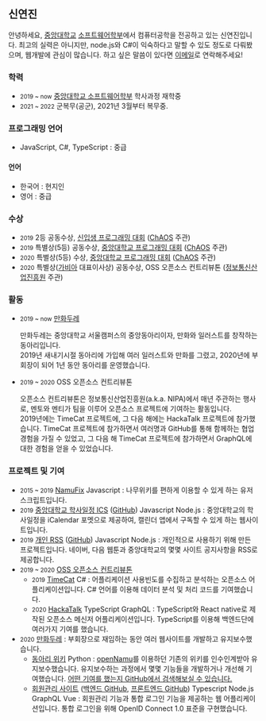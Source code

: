 <p></p>

## 신연진
안녕하세요, [중앙대학교](https://www.cau.ac.kr) [소프트웨어학부](https://cse.cau.ac.kr)에서 컴퓨터공학을 전공하고 있는 신연진입니다. 최고의 실력은 아니지만, node.js와 C#이 익숙하다고 말할 수 있도 정도로 다뤄봤으며, 웹개발에 관심이 많습니다. 하고 싶은 말씀이 있다면 [이메일](mailto:litehell@litehell.info)로 연락해주세요!

### 학력
 - <small>2019 ~ now</small> [중앙대학교 소프트웨어학부](https://cse.cau.ac.kr) 학사과정 재학중
 - <small>2021 ~ 2022</small> 군복무(공군), 2021년 3월부터 복무중.
    
### 프로그래밍 언어
 - JavaScript, C#, TypeScript : 중급
#### 언어
 - 한국어 : 현지인
 - 영어 : 중급

### 수상
 - <small>2019</small> 2등 공동수상, [신입생 프로그래밍 대회](https://www.acmicpc.net/contest/view/401) ([ChAOS](https://cauchaos.github.io) 주관)
 - <small>2019</small> 특별상(5등) 공동수상, [중앙대학교 프로그래밍 대회](https://www.acmicpc.net/contest/view/458) ([ChAOS](https://cauchaos.github.io) 주관)
 - <small>2020</small> 특별상(5등) 수상, [중앙대학교 프로그래밍 대회](https://www.acmicpc.net/contest/view/549) ([ChAOS](https://cauchaos.github.io) 주관)
 - <small>2020</small> 특별상([가비아](https://www.gabia.com) 대표이사상) 공동수상, OSS 오픈소스 컨트리뷰톤 ([정보통신산업진흥원](https://www.nipa.kr) 주관)

### 활동
 - <small>2019 ~ now</small> [만화두레](https://caumd.club)
    <p>만화두레는 중앙대학교 서울캠퍼스의 중앙동아리이자, 만화와 일러스트를 창작하는 동아리입니다.<br>2019년 새내기시절 동아리에 가입해 여러 일러스트와 만화를 그렸고, 2020년에 부회장이 되어 1년 동안 동아리를 운영했습니다.</p>
 - <small>2019 ~ 2020</small> OSS 오픈소스 컨트리뷰톤
    <p>오픈소스 컨트리뷰톤은 정보통신산업진흥원(a.k.a. NIPA)에서 매년 주관하는 행사로, 멘토와 멘티가 팀을 이루어 오픈소스 프로젝트에 기여하는 활동입니다.<br>
    2019년에는 TimeCat 프로젝트에, 그 다음 해에는 HackaTalk 프로젝트에 참가했습니다. TimeCat 프로젝트에 참가하면서 여러명과 GitHub를 통해 함께하는 협업 경험을 가질 수 있었고, 그 다음 해 TimeCat 프로젝트에 참가하면서 GraphQL에 대한 경험을 얻을 수 있었습니다.</p>

### 프로젝트 및 기여
 - <small>2015 ~ 2019</small> [NamuFix](https://github.com/litehell/NamuFix) <span class="tag">Javascript</span> : 나무위키를 편하게 이용할 수 있게 하는 유저스크립트입니다.
 - <small>2019</small> [중앙대학교 학사일정 ICS](https://caucalendar.online/) ([GitHub](https://github.com/LiteHell/caucalendar)) <span class="tag">Javascript</span> <span class="tag">Node.js</span> : 중앙대학교의 학사일정을 iCalendar 포멧으로 제공하여, 캘린더 앱에서 구독할 수 있게 하는 웹사이트입니다.
 - <small>2019</small> [개인 RSS](https://rss.litehell.info/) ([GitHub](https://github.com/LiteHell/personal_rss)) <span class="tag">Javascript</span> <span class="tag">Node.js</span> : 개인적으로 사용하기 위해 만든 프로젝트입니다. 네이버, 다음 웹툰과 중앙대학교의 몇몇 사이트 공지사항을 RSS로 제공합니다.
 - <small>2019 ~ 2020</small> [OSS 오픈소스 컨트리뷰톤](https://www.oss.kr/)
    - <small>2019</small> [TimeCat](https://github.com/iodes/TimeCat) <span class="tag">C#</span> : 어플리케이션 사용빈도를 수집하고 분석하는 오픈소스 어플리케이션입니다. C# 언어를 이용해 데이터 분석 및 처리 코드를 기여했습니다.
    - <small>2020</small> [HackaTalk](https://github.com/dooboolab/HackaTalk) <span class="tag">TypeScript</span> <span class="tag">GraphQL</span> : TypeScript와 React native로 제작된 오픈소스 메신저 어플리케이션입니다. TypeScript를 이용해 백엔드단에 여러가지 기여를 했습니다.
 - <small>2020</small> [만화두레](https://caumd.club/) : 부회장으로 재임하는 동안 여러 웹사이트를 개발하고 유지보수했습니다.
    - [동아리 위키](https://wiki.caumd.club) <span class="tag">Python</span> : [openNamu](https://wiki.caumd.club)를 이용하던 기존의 위키를 인수인계받아 유지보수했습니다. 유지보수하는 과정에서 몇몇 기능들을 개발하거나 개선해 기여했습니다. [어떤 기여를 했는지 GitHub에서 검색해보실 수 있습니다.](https://github.com/2du/openNAMU/pulls?q=is%3Apr+author%3Alitehell)
    - [회원관리 사이트](https://id.caumd.club) ([백엔드 GitHub](https://github.com/manhwadurae/manduid-backend), [프론트엔드 GitHub](https://github.com/manhwadurae/manduid-frontend)) <span class="tag">Typescript</span> <span class="tag">Node.js</span> <span class="tag">GraphQL</span> <span class="tag">Vue</span> : 회원관리 기능과 통합 로그인 기능을 제공하는 웹 어플리케이션입니다. 통합 로그인을 위해 OpenID Connect 1.0 표준을 구현했습니다.
